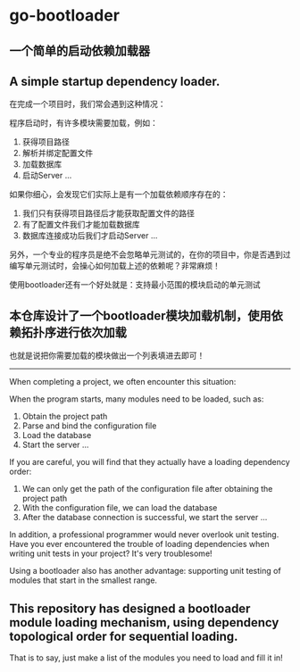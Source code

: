 # go-bootloader

## 一个简单的启动依赖加载器
## A simple startup dependency loader.

在完成一个项目时，我们常会遇到这种情况：

程序启动时，有许多模块需要加载，例如：
1. 获得项目路径
2. 解析并绑定配置文件
3. 加载数据库
4. 启动Server
...

如果你细心，会发现它们实际上是有一个加载依赖顺序存在的：
1. 我们只有获得项目路径后才能获取配置文件的路径
2. 有了配置文件我们才能加载数据库
3. 数据库连接成功后我们才启动Server
...


另外，一个专业的程序员是绝不会忽略单元测试的，在你的项目中，你是否遇到过编写单元测试时，会操心如何加载上述的依赖呢？非常麻烦！

使用bootloader还有一个好处就是：支持最小范围的模块启动的单元测试


## 本仓库设计了一个bootloader模块加载机制，使用依赖拓扑序进行依次加载
也就是说把你需要加载的模块做出一个列表填进去即可！



---
When completing a project, we often encounter this situation:

When the program starts, many modules need to be loaded, such as:
1. Obtain the project path
2. Parse and bind the configuration file
3. Load the database
4. Start the server
...

If you are careful, you will find that they actually have a loading dependency order:
1. We can only get the path of the configuration file after obtaining the project path
2. With the configuration file, we can load the database
3. After the database connection is successful, we start the server
...

In addition, a professional programmer would never overlook unit testing. Have you ever encountered the trouble of loading dependencies when writing unit tests in your project? It's very troublesome!

Using a bootloader also has another advantage: supporting unit testing of modules that start in the smallest range.

## This repository has designed a bootloader module loading mechanism, using dependency topological order for sequential loading.
That is to say, just make a list of the modules you need to load and fill it in!
